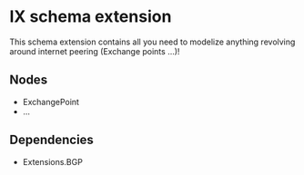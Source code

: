# IX schema extension

This schema extension contains all you need to modelize anything revolving around internet peering (Exchange points ...)!

## Nodes

- ExchangePoint
- ...

## Dependencies

- Extensions.BGP

